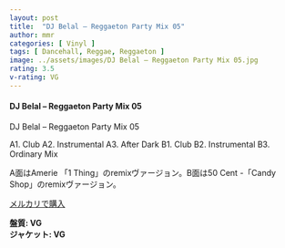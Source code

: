 ```yaml
---
layout: post
title:  "DJ Belal – Reggaeton Party Mix 05"
author: mmr
categories: [ Vinyl ]
tags: [ Dancehall, Reggae, Reggaeton ]
image: ../assets/images/DJ Belal – Reggaeton Party Mix 05.jpg
rating: 3.5
v-rating: VG
---
```


#### DJ Belal – Reggaeton Party Mix 05

DJ Belal – Reggaeton Party Mix 05

A1. Club
A2. Instrumental
A3. After Dark
B1. Club
B2. Instrumental
B3. Ordinary Mix

A面はAmerie 「1 Thing」のremixヴァージョン。B面は50 Cent -「Candy Shop」のremixヴァージョン。


[メルカリで購入](https://jp.mercari.com/item/m57605961753?afid=6142608987)

<div class="mt-4 mb-4 d-flex align-items-center">
<strong class="mr-1">盤質: VG</strong>
</div>
<div class="mt-4 mb-4 d-flex align-items-center">
<strong class="mr-1">ジャケット: VG</strong>
</div>
